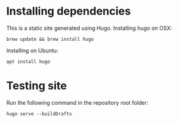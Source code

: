 # Installing dependencies

This is a static site generated using Hugo. Installing hugo on OSX:

    brew update && brew install hugo

Installing on Ubuntu:

    apt install hugo

# Testing site

Run the following command in the repository root folder:

    hugo serve --buildDrafts
